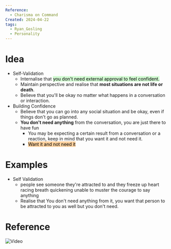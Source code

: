```yaml
---
Reference:
  - Charisma on Command
Created: 2024-04-22
tags:
  - Ryan_Gosling
  - Personality
---
```

# Idea

* Self-Validation
    - Internalise that <mark style="background: #BBFABBA6;">you don't need external approval to feel confident.</mark>
    - Maintain perspective and realise that **most situations are not life or death**.
    - Believe that you'll be okay no matter what happens in a conversation or interaction.
* Building Confidence
    - Believe that you can go into any social situation and be okay, even if things don't go as planned.
    - **You don't need anything** from the conversation, you are just there to have fun
	    - You may be expecting a certain result from a conversation or a reaction, keep in mind that you want it and not need it.
	    - <mark style="background: #FFB86CA6;">Want it and not need it</mark>

# Examples

* Self Validation
	* people see someone they're attracted to and they freeze up heart racing breath quickening unable to muster the courage to say anything
	* Realise that You don't need anything from it, you want that person to be attracted to you as well but you don't need.

# Reference

![Video](https://www.youtube.com/watch?v=NzVrmGjsGWo&ab_channel=CharismaonCommand)